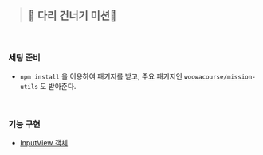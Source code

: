 > ## 🌉 다리 건너기 미션   

<br>

### 세팅 준비   

- `npm install` 을 이용하여 패키지를 받고, 주요 패키지인 `woowacourse/mission-utils` 도 받아준다.     


<br>

### 기능 구현    

- <a href ="">InputView 객체</a>   
